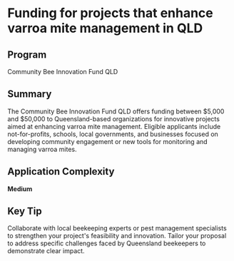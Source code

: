 # Funding for projects that enhance varroa mite management in QLD
  
## Program
Community Bee Innovation Fund QLD

## Summary
The Community Bee Innovation Fund QLD offers funding between $5,000 and $50,000 to Queensland-based organizations for innovative projects aimed at enhancing varroa mite management. Eligible applicants include not-for-profits, schools, local governments, and businesses focused on developing community engagement or new tools for monitoring and managing varroa mites.

## Application Complexity
**Medium**

## Key Tip
Collaborate with local beekeeping experts or pest management specialists to strengthen your project's feasibility and innovation. Tailor your proposal to address specific challenges faced by Queensland beekeepers to demonstrate clear impact.
